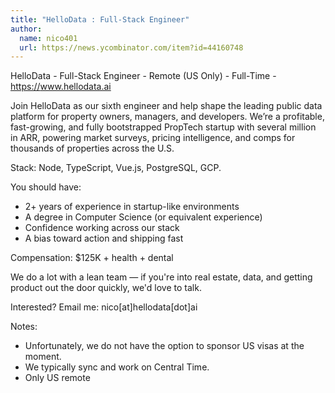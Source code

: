 ```yaml
---
title: "HelloData : Full-Stack Engineer"
author:
  name: nico401
  url: https://news.ycombinator.com/item?id=44160748
---
```

HelloData - Full-Stack Engineer - Remote (US Only) - Full-Time - <a href="https:&#x2F;&#x2F;www.hellodata.ai" rel="nofollow">https:&#x2F;&#x2F;www.hellodata.ai</a>

Join HelloData as our sixth engineer and help shape the leading public data platform for property owners, managers, and developers. We’re a profitable, fast-growing, and fully bootstrapped PropTech startup with several million in ARR, powering market surveys, pricing intelligence, and comps for thousands of properties across the U.S.

Stack: Node, TypeScript, Vue.js, PostgreSQL, GCP.

You should have:

* 2+ years of experience in startup-like environments
* A degree in Computer Science (or equivalent experience)
* Confidence working across our stack
* A bias toward action and shipping fast

Compensation: $125K + health + dental

We do a lot with a lean team — if you&#x27;re into real estate, data, and getting product out the door quickly, we&#x27;d love to talk.

Interested? Email me: nico[at]hellodata[dot]ai

Notes:
- Unfortunately, we do not have the option to sponsor US visas at the moment.
- We typically sync and work on Central Time.
- Only US remote
<JobApplication />
